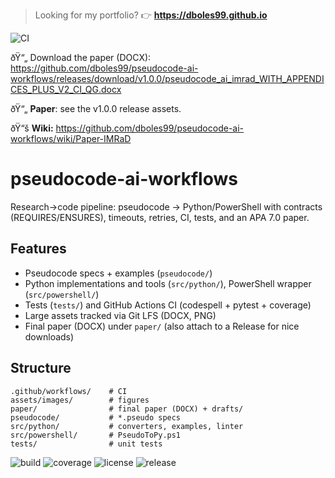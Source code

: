 ﻿> Looking for my portfolio? 👉 **https://dboles99.github.io**

![CI](https://github.com/dboles99/pseudocode-ai-workflows/actions/workflows/pseudocode-ci.yml/badge.svg)

ðŸ“„ Download the paper (DOCX):  
https://github.com/dboles99/pseudocode-ai-workflows/releases/download/v1.0.0/pseudocode_ai_imrad_WITH_APPENDICES_PLUS_V2_CI_QG.docx

ðŸ“„ **Paper**: see the v1.0.0 release assets.

ðŸ“š **Wiki:** https://github.com/dboles99/pseudocode-ai-workflows/wiki/Paper-IMRaD

# pseudocode-ai-workflows

Research->code pipeline: pseudocode -> Python/PowerShell with contracts (REQUIRES/ENSURES), timeouts, retries, CI, tests, and an APA 7.0 paper.

## Features
- Pseudocode specs + examples (`pseudocode/`)
- Python implementations and tools (`src/python/`), PowerShell wrapper (`src/powershell/`)
- Tests (`tests/`) and GitHub Actions CI (codespell + pytest + coverage)
- Large assets tracked via Git LFS (DOCX, PNG)
- Final paper (DOCX) under `paper/` (also attach to a Release for nice downloads)

## Structure

~~~text
.github/workflows/    # CI
assets/images/        # figures
paper/                # final paper (DOCX) + drafts/
pseudocode/           # *.pseudo specs
src/python/           # converters, examples, linter
src/powershell/       # PseudoToPy.ps1
tests/                # unit tests
~~~


![build](https://img.shields.io/github/actions/workflow/status/dboles99/pseudocode-ai-workflows/ci.yml?branch=main)
![coverage](https://img.shields.io/badge/coverage-80%2B%25-brightgreen)
![license](https://img.shields.io/github/license/dboles99/pseudocode-ai-workflows)
![release](https://img.shields.io/github/v/release/dboles99/pseudocode-ai-workflows)

